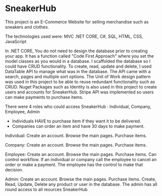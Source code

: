 # SneakerHub
This project is an E-Commerce Website for selling merchandise such as sneakers and clothes.

The technologies used were: MVC .NET CORE, C#, SQL, HTML, CSS, JavaScript

In .NET CORE, You do not need to design the database prior to creating your app. It has a 
function called "Code First Approach" where you set the model classes as you would in 
a database. I scaffolded the database so I could have CRUD functionality. To create, read, 
update and delete, I used DataTable API to manage what was in the database. The API came 
with a search, pages and multiple sort options. The Unit of Work design pattern was used 
in this project to be able to reuse redundant functionality such as CRUD. Nuget Packages
such as Identity is also used in this project to create users and accounts for SneakerHub.
Stripe API was implemented so users can make payments to purchase items. 

There were 4 roles who could access SneakerHub : Individual, Company, Employee, Admin

* Individuals HAVE to purchase item if they want it to be delivered.
* Companies can order an item and have 30 days to make payment.

Individual: Create an account. Browse the main pages. Purchase items.

Company: Create an account. Browse the main pages. Purchase items.

Employee: Create an account. Browse the main pages. Purchase items. Can control workflow.
If an individual or company call the employee to cancel an order or make a payment. The 
employee has the control to make that decision. 

Admin: Create an account. Browse the main pages. Purchase items. Create, Read, Update, 
Delete any product or user in the database. The admin has all round access to all reources
SneakerHub

